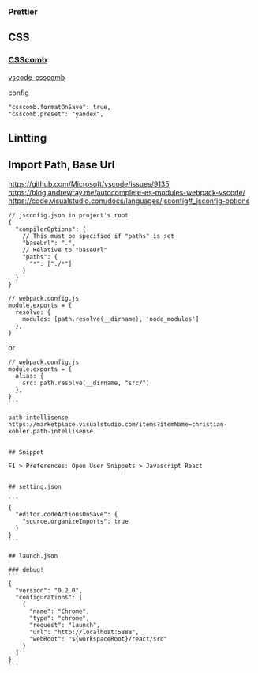### Prettier



## CSS 

### [CSScomb](http://csscomb.com/)

[vscode-csscomb](https://github.com/mrmlnc/vscode-csscomb)

config 

```
"csscomb.formatOnSave": true,
"csscomb.preset": "yandex",
```  

## Lintting


## Import Path, Base Url
https://github.com/Microsoft/vscode/issues/9135
https://blog.andrewray.me/autocomplete-es-modules-webpack-vscode/
https://code.visualstudio.com/docs/languages/jsconfig#_jsconfig-options

```
// jsconfig.json in project's root
{
  "compilerOptions": {
    // This must be specified if "paths" is set
    "baseUrl": ".",
    // Relative to "baseUrl"
    "paths": {
      "*": ["./*"]
    }
  }
}
```

```
// webpack.config.js
module.exports = {
  resolve: {
    modules: [path.resolve(__dirname), 'node_modules']
  },
}
```

or

````
// webpack.config.js
module.exports = {
  alias: {
    src: path.resolve(__dirname, "src/")
  },
}
```

path intellisense
https://marketplace.visualstudio.com/items?itemName=christian-kohler.path-intellisense


## Snippet

F1 > Preferences: Open User Snippets > Javascript React


## setting.json

```
{
  "editor.codeActionsOnSave": {
    "source.organizeImports": true
  }
}
```

## launch.json

### debug!
```
{
  "version": "0.2.0",
  "configurations": [
    {
      "name": "Chrome",
      "type": "chrome",
      "request": "launch",
      "url": "http://localhost:5888",
      "webRoot": "${workspaceRoot}/react/src"
    }
  ]
}
```
